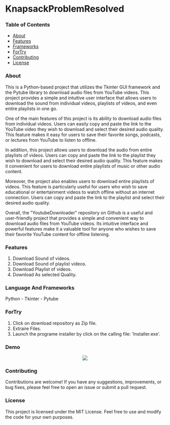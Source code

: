 # KnapsackProblemResolved
### Table of Contents
- [About](README.md#About)
- [Features](README.md#Features)
- [Frameworks](README.md#Frameworks)
- [ForTry](README.md#ForTry)
- [Contributing](README.md#Contributing)
- [License](README.md#License)

### About
This is a Python-based project that utilizes the Tkinter GUI framework and the Pytube library to download audio files from YouTube videos. This project provides a simple and intuitive user interface that allows users to download the sound from individual videos, playlists of videos, and even entire playlists in one go.

One of the main features of this project is its ability to download audio files from individual videos. Users can easily copy and paste the link to the YouTube video they wish to download and select their desired audio quality. This feature makes it easy for users to save their favorite songs, podcasts, or lectures from YouTube to listen to offline.

In addition, this project allows users to download the audio from entire playlists of videos. Users can copy and paste the link to the playlist they wish to download and select their desired audio quality. This feature makes it convenient for users to download entire playlists of music or other audio content.

Moreover, the project also enables users to download entire playlists of videos. This feature is particularly useful for users who wish to save educational or entertainment videos to watch offline without an internet connection. Users can copy and paste the link to the playlist and select their desired audio quality.

Overall, the "YoutubeDownloader" repository on Github is a useful and user-friendly project that provides a simple and convenient way to download audio files from YouTube videos. Its intuitive interface and powerful features make it a valuable tool for anyone who wishes to save their favorite YouTube content for offline listening.

### Features
1. Download Sound of videos.
2. Download Sound of playlist videos.
3. Download Playlist of videos.
4. Download As selected Quality.

### Language And Frameworks
Python - Tkinter - Pytube

### ForTry
1. Click on download repository as Zip file.
2. Extraire Files.
3. Launch the programe installer by click on the calling file: 'Installer.exe'.

### Demo
<div align="center">
   <img src="https://user-images.githubusercontent.com/74218805/185805086-e42a9e52-87f2-42ae-9640-caba26f4a88d.PNG">
</div>

### Contributing
Contributions are welcome! If you have any suggestions, improvements, or bug fixes, please feel free to open an issue or submit a pull request.

### License
This project is licensed under the MIT License. Feel free to use and modify the code for your own purposes.